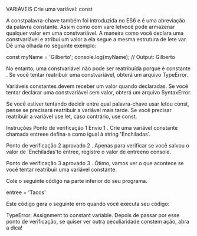 VARIÁVEIS
Crie uma variável: const

A constpalavra-chave também foi introduzida no ES6 e é uma abreviação da palavra constante. Assim como com vare letvocê pode armazenar qualquer valor em uma constvariável. A maneira como você declara uma constvariável e atribui um valor a ela segue a mesma estrutura de lete var. Dê uma olhada no seguinte exemplo:

const myName = 'Gilberto';
console.log(myName); // Output: Gilberto

No entanto, uma constvariável não pode ser reatribuída porque é constante . Se você tentar reatribuir uma constvariável, obterá um arquivo TypeError.

Variáveis ​​constantes devem receber um valor quando declaradas. Se você tentar declarar uma constvariável sem valor, obterá um arquivo SyntaxError.

Se você estiver tentando decidir entre qual palavra-chave usar letou const, pense se precisará reatribuir a variável mais tarde. Se você precisar reatribuir a variável use let, caso contrário, use const.

Instruções
Ponto de verificação 1 Envio
1 .
Crie uma variável constante chamada entreee defina-a como igual à string 'Enchiladas'.


Ponto de verificação 2 aprovado
2 .
Apenas para verificar se você salvou o valor de 'Enchiladas'to entree, registre o valor de entreeno console.


Ponto de verificação 3 aprovado
3 .
Ótimo, vamos ver o que acontece se você tentar reatribuir uma variável constante.

Cole o seguinte código na parte inferior do seu programa.

entree = 'Tacos'

Este código gera o seguinte erro quando você executa seu código:

TypeError: Assignment to constant variable.
Depois de passar por esse ponto de verificação, se quiser ver outra peculiaridade constem ação, abra a dica!